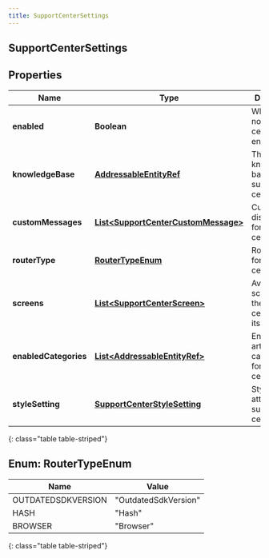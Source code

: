 ```yaml
---
title: SupportCenterSettings
---
```

## SupportCenterSettings


## Properties

| Name | Type | Description | Notes |
| ------------ | ------------- | ------------- | ------------- |
| **enabled** | <!----><!---->**Boolean**<!----> | Whether or not support center is enabled |  [optional] |
| **knowledgeBase** | <!----><!---->[**AddressableEntityRef**](AddressableEntityRef.html)<!----> | The knowledge base for support center |  [optional] |
| **customMessages** | <!----><!---->[**List&lt;SupportCenterCustomMessage&gt;**](SupportCenterCustomMessage.html)<!----> | Customizable display texts for support center |  [optional] |
| **routerType** | [**RouterTypeEnum**](#RouterTypeEnum)<!----> | Router type for support center |  [optional] |
| **screens** | <!----><!---->[**List&lt;SupportCenterScreen&gt;**](SupportCenterScreen.html)<!----> | Available screens for the support center with its modules |  [optional] |
| **enabledCategories** | <!----><!---->[**List&lt;AddressableEntityRef&gt;**](AddressableEntityRef.html)<!----> | Enabled article categories for support center |  [optional] |
| **styleSetting** | <!----><!---->[**SupportCenterStyleSetting**](SupportCenterStyleSetting.html)<!----> | Style attributes for support center |  [optional] |
{: class="table table-striped"}


<a name="RouterTypeEnum"></a>

## Enum: RouterTypeEnum

| Name | Value |
| ---- | ----- |
| OUTDATEDSDKVERSION | &quot;OutdatedSdkVersion&quot; |
| HASH | &quot;Hash&quot; |
| BROWSER | &quot;Browser&quot; |
{: class="table table-striped"}



